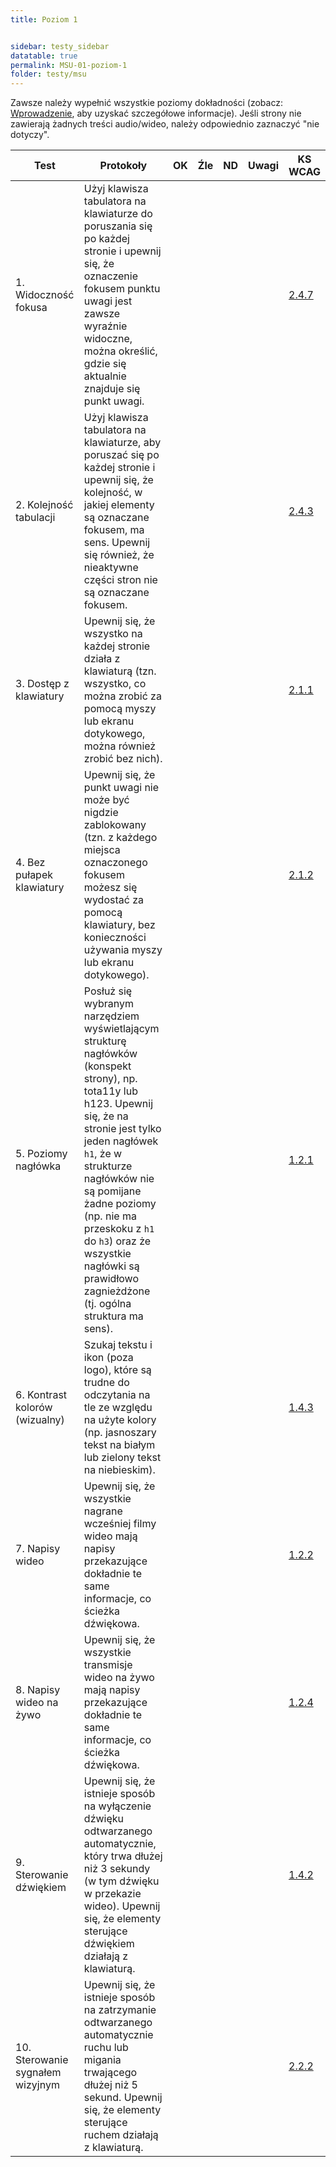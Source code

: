 ```yaml
---
title: Poziom 1


sidebar: testy_sidebar
datatable: true
permalink: MSU-01-poziom-1
folder: testy/msu
---
```



Zawsze należy wypełnić wszystkie poziomy dokładności (zobacz: [Wprowadzenie](MSU_00_wprowadzenie), aby uzyskać szczegółowe informacje). Jeśli strony nie zawierają żadnych treści audio/wideo, należy odpowiednio zaznaczyć "nie dotyczy".

| Test        | Protokoły                    |OK|Źle|ND| Uwagi  |KS WCAG|
|-------------|------------------------------|--|---|--|--------|--------|
|1. Widoczność fokusa|Użyj klawisza tabulatora na klawiaturze do poruszania się po każdej stronie i upewnij się, że oznaczenie fokusem punktu uwagi jest zawsze wyraźnie widoczne, można określić, gdzie się aktualnie znajduje się punkt uwagi.| | | | |[2.4.7](https://wcag.lepszyweb.pl/#focus-visible)|
|2. Kolejność tabulacji|Użyj klawisza tabulatora na klawiaturze, aby poruszać się po każdej stronie i upewnij się, że kolejność, w jakiej elementy są oznaczane fokusem, ma sens. Upewnij się również, że nieaktywne części stron nie są oznaczane fokusem.| | | | |[2.4.3](https://wcag.lepszyweb.pl/#focus-order)|
|3. Dostęp z klawiatury|Upewnij się, że wszystko na każdej stronie działa z klawiaturą (tzn. wszystko, co można zrobić za pomocą myszy lub ekranu dotykowego, można również zrobić bez nich).| | | | |[2.1.1](https://wcag.lepszyweb.pl/#keyboard)|
|4. Bez pułapek klawiatury|Upewnij się, że punkt uwagi nie może być nigdzie zablokowany (tzn. z każdego miejsca oznaczonego fokusem możesz się wydostać za pomocą klawiatury, bez konieczności używania myszy lub ekranu dotykowego).| | | | |[2.1.2](https://wcag.lepszyweb.pl/#no-keyboard-trap)|
|5. Poziomy nagłówka|Posłuż się wybranym narzędziem wyświetlającym strukturę nagłówków (konspekt strony), np. tota11y lub h123. Upewnij się, że na stronie jest tylko jeden nagłówek `h1`, że w strukturze nagłówków nie są pomijane żadne poziomy (np. nie ma przeskoku z `h1` do `h3`) oraz że wszystkie nagłówki są prawidłowo zagnieżdżone (tj. ogólna struktura ma sens).| | | | |[1.2.1](https://wcag.lepszyweb.pl/#audio-only-and-video-only-prerecorded)|
|6. Kontrast kolorów (wizualny)|Szukaj tekstu i ikon (poza logo), które są trudne do odczytania na tle ze względu na użyte kolory (np. jasnoszary tekst na białym lub zielony tekst na niebieskim).| | | | |[1.4.3](https://wcag.lepszyweb.pl/#contrast-minimum)|
|7. Napisy wideo|Upewnij się, że wszystkie nagrane wcześniej filmy wideo mają napisy przekazujące dokładnie te same informacje, co ścieżka dźwiękowa.| | | | |[1.2.2](https://wcag.lepszyweb.pl/#captions-prerecorded)|
|8. Napisy wideo na żywo|Upewnij się, że wszystkie transmisje wideo na żywo mają napisy przekazujące dokładnie te same informacje, co ścieżka dźwiękowa.| | | | |[1.2.4](https://wcag.lepszyweb.pl/#captions-live)|
|9. Sterowanie dźwiękiem|Upewnij się, że istnieje sposób na wyłączenie dźwięku odtwarzanego automatycznie, który trwa dłużej niż 3 sekundy (w tym dźwięku w przekazie wideo). Upewnij się, że elementy sterujące dźwiękiem działają z klawiaturą.| | | | |[1.4.2](https://wcag.lepszyweb.pl/#audio-control)|
|10. Sterowanie sygnałem wizyjnym|Upewnij się, że istnieje sposób na zatrzymanie odtwarzanego automatycznie ruchu lub migania trwającego dłużej niż 5 sekund. Upewnij się, że elementy sterujące ruchem działają z klawiaturą.| | | | |[2.2.2](https://wcag.lepszyweb.pl/#pause-stop-hide)|
